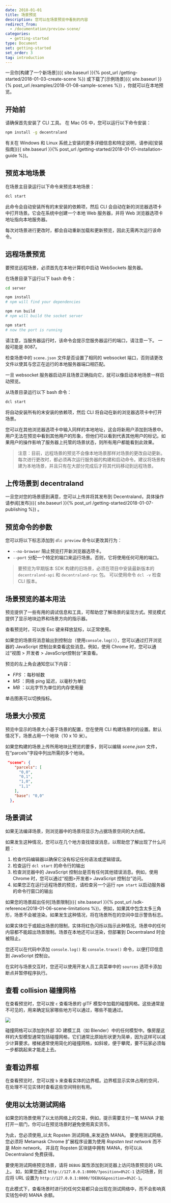 ```yaml
---
date: 2018-01-01
title: 场景预览
description: 您可以在场景预览中看到的内容
redirect_from:
  - /documentation/preview-scene/
categories:
  - getting-started
type: Document
set: getting-started
set_order: 3
tag: introduction
---
```


一旦你[构建了一个新场景]({{ site.baseurl }}{% post_url /getting-started/2018-01-03-create-scene %}) 或下载了[示例场景]({{ site.baseurl }}{% post_url /examples/2018-01-08-sample-scenes %}) ，你就可以在本地预览。

## 开始前

请确保首先安装了 CLI 工具。 在 Mac OS 中，您可以运行以下命令安装：

```bash
npm install -g decentraland
```

有关在 Windows 和 Linux 系统上安装的更多详细信息和特定说明，请参阅[安装指南]({{ site.baseurl }}{% post_url /getting-started/2018-01-01-installation-guide %})。


## 预览本地场景

在场景主目录运行以下命令来预览本地场景：

```bash
dcl start
```

此命令会自动安装所有的末安装的依赖项，然后 CLI 会自动在新的浏览器选项卡中打开场景。它会在系统中创建一个本地 Web 服务器，并将 Web 浏览器选项卡地址指向本地服务器。

每次对场景进行更改时，都会自动重新加载和更新预览，因此无需再次运行该命令。

## 远程场景预览

要预览远程场景，必须首先在本地计算机中启动 WebSockets 服务器。

在场景目录下运行以下 bash 命令：

```bash
cd server

npm install
# npm will find your dependencies

npm run build
# npm will build the socket server

npm start
# now the port is running
```

请注意，当服务器运行时，该命令会提示您服务器运行的端口，请注意一下。 一般可能是 8087。

检查场景中的 `scene.json` 文件是否设置了相同的 websocket 端口，否则请更改文件以使其与您正在运行的本地服务器端口相匹配。

一旦 websocket 服务器启动并且场景正确指向它，就可以像启动本地场景一样启动预览。

从场景目录运行以下 bash 命令：

```bash
dcl start
```

将自动安装所有的末安装的依赖项，然后 CLI 将自动在新的浏览器选项卡中打开场景。

您可以在其他浏览器选项卡中输入同样的本地地址，这会将新用户添加到场景中。 用户无法在预览中看到其他用户的形象，但他们可以看到代表其他用户的标记。如果用户的操作影响了服务器上托管的场景状态，则所有用户都能看到此效果。

> 注意：目前，远程场景的预览不会像本地场景那样对场景的更改自动更新。每次进行更改时，都必须再次运行服务器的构建和启动命令。建议将场景构建为本地场景，并且只有在大部分完成后才将其代码移动到远程场景。

## 上传场景到 decentraland

一旦您对您的场景感到满意，您可以上传并将其发布到 Decentraland，具体操作请参阅[发布]({{ site.baseurl }}{% post_url /getting-started/2018-01-07-publishing %}) 。

## 预览命令的参数

您可以将以下标志添加到 `dlc preview` 命令以更改其行为：

- `--no-browser` 阻止预览打开新浏览器选项卡。
- `--port` 分配一个特定的端口来运行场景。否则，它将使用任何可用的端口。

> 要预览为早期版本 SDK 构建的旧场景，必须在项目中安装最新版本的`decentraland-api` 和 `decentraland-rpc` 包。 可以使用命令 `dcl -v` 检查 CLI 版本。

## 场景预览的基本用法

预览提供了一些有用的调试信息和工具，可帮助您了解场景的呈现方式。预览模式提供了显示地块边界和场景方向的指示器。

查看预览时，可以按 Esc 键来释放鼠标，以正常使用。

如果您的场景将消息输出到控制台（使用`console.log()`），您可以通过打开浏览器的 JavaScript 控制台来查看这些消息。例如，使用 Chrome 时，您可以通过“视图 > 开发者 > JavaScript控制台”来查看。

预览的左上角会通知您以下内容：

- _FPS_ ：每秒帧数
- _MS_  ：网络 ping 延迟，以毫秒为单位
- _MB_  ：以兆字节为单位的内存使用量

单击图表可以切换指标。

## 场景大小预览

预览中显示的场景大小基于场景的配置，您在使用 CLI 构建场景时的设置。默认情况下，场景占用一个地块（10 x 10 米）。

如果您构建的场景上传所用地块比预览的要多，则可以编辑 _scene.json_ 文件，在“parcels”字段中列出所需的多个地块。

```json
 "scene": {
    "parcels": [
      "0,0",
      "0,1",
      "1,0",
      "1,1"
    ],
    "base": "0,0"
  },
```

## 场景调试

如果无法编译场景，则浏览器中的场景将显示为占据场景空间的大白框。

如果发生这种情况，您可以在几个地方查找错误消息，以帮助您了解出现了什么问题：

1. 检查代码编辑器以确保它没有标记任何语法或逻辑错误。
2. 检查运行 `dcl start` 的命令行的输出
3. 检查浏览器中的 JavaScript 控制台是否有任何其他错误消息。例如，使用 Chrome 时，您可以通过“视图>开发者> JavaScript 控制台”访问。
4. 如果您正在运行远程场景的预览，请检查另一个运行 `npm start` 以启动服务器的命令行窗口的输出

如果您的场景超出任何[场景限制]({{ site.baseurl }}{% post_url /sdk-reference/2018-01-06-scene-limitations %})，例如，如果其中包含太多三角形，场景不会被渲染。如果发生这种情况，将在场景所在的空间中显示警告标志。

如果实体位于或超出场景的限制，实体将红色闪烁以指示此种情况。场景中的任何内容都不能超出场景限制。场景在本地还可以渲染，但部署到 Decentraland 时会被阻止。

您还可以在代码中添加 `console.log()` 和 `console.trace()` 命令，以便打印信息到 JavaScript 控制台。

在实时与场景交互时，您还可以使用开发人员工具菜单中的 `sources` 选项卡添加断点并暂停程序执行。

## 查看 collision 碰撞网格

在查看预览时，您可以按 `c` 查看场景的 glTF 模型中加载的碰撞网格。这些通常是不可见的，用来确定玩家哪些地方可以通过，哪些不能通过。

![](/images/media/collision-meshes.png)

碰撞网格可以添加到外部 3D 建模工具（如 Blender）中的任何模型中。像房屋这样的大型模型通常包括碰撞网格，它们通常比原始形状更为简单，因为这样可以减少计算要求。楼梯通常使用简化的碰撞网格，如斜坡，便于攀爬，要不玩家必须每一步都跳起来才能走上去。

## 查看边界框

在查看预览时，您可以按 `b` 来查看实体的边界框。边界框显示实体占用的空间，在处理不可见实体时查看这些空间特别有用。

## 使用以太坊测试网络

如果您的场景使用了以太坊网络上的交易，例如，提示需要支付一笔 MANA 才能打开一扇门，你可以在预览场景时避免使用真实货币。

为此，您必须使用_以太 Ropsten 测试网络_来发送伪 MANA。 要使用测试网络，您必须将 Metamask Chrome 扩展程序设置为使用 _Ropsten test network_ 而不是 _Main network_。 并且在 Ropsten 区块链中拥有 MANA，你可以从Decentraland 免费获得。

要使用测试网络预览场景，请将 `DEBUG` 属性添加到浏览器上访问场景预览的 URL 上。 如，如果您通过 `http://127.0.0.1:8000/?position=0%2C-1` 访问场景，则应将 URL 设置为 `http://127.0.0.1:8000/?DEBUG&position=0%2C-1`。

在此模式下，查看场景时进行的任何交易都只会出现在测试网络中，而不会影响真实钱包中的 MANA 余额。

